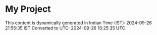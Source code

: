 # My Project

This content is dynamically generated in Indian Time (IST): 2024-09-26 21:55:35 IST
Converted to UTC: 2024-09-26 16:25:35 UTC
